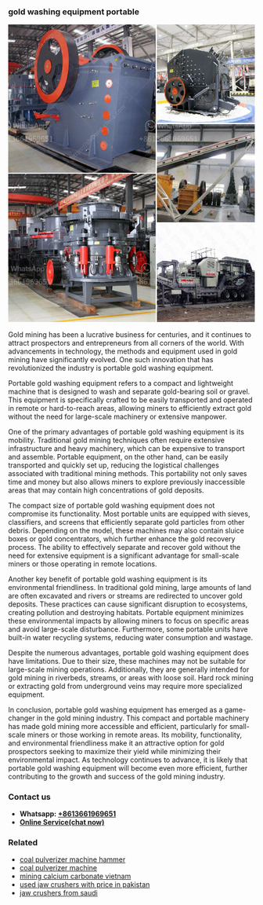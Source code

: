 <h3>gold washing equipment portable</h3><img src='1708589542.jpg' alt=''><p>Gold mining has been a lucrative business for centuries, and it continues to attract prospectors and entrepreneurs from all corners of the world. With advancements in technology, the methods and equipment used in gold mining have significantly evolved. One such innovation that has revolutionized the industry is portable gold washing equipment.</p><p>Portable gold washing equipment refers to a compact and lightweight machine that is designed to wash and separate gold-bearing soil or gravel. This equipment is specifically crafted to be easily transported and operated in remote or hard-to-reach areas, allowing miners to efficiently extract gold without the need for large-scale machinery or extensive manpower.</p><p>One of the primary advantages of portable gold washing equipment is its mobility. Traditional gold mining techniques often require extensive infrastructure and heavy machinery, which can be expensive to transport and assemble. Portable equipment, on the other hand, can be easily transported and quickly set up, reducing the logistical challenges associated with traditional mining methods. This portability not only saves time and money but also allows miners to explore previously inaccessible areas that may contain high concentrations of gold deposits.</p><p>The compact size of portable gold washing equipment does not compromise its functionality. Most portable units are equipped with sieves, classifiers, and screens that efficiently separate gold particles from other debris. Depending on the model, these machines may also contain sluice boxes or gold concentrators, which further enhance the gold recovery process. The ability to effectively separate and recover gold without the need for extensive equipment is a significant advantage for small-scale miners or those operating in remote locations.</p><p>Another key benefit of portable gold washing equipment is its environmental friendliness. In traditional gold mining, large amounts of land are often excavated and rivers or streams are redirected to uncover gold deposits. These practices can cause significant disruption to ecosystems, creating pollution and destroying habitats. Portable equipment minimizes these environmental impacts by allowing miners to focus on specific areas and avoid large-scale disturbance. Furthermore, some portable units have built-in water recycling systems, reducing water consumption and wastage.</p><p>Despite the numerous advantages, portable gold washing equipment does have limitations. Due to their size, these machines may not be suitable for large-scale mining operations. Additionally, they are generally intended for gold mining in riverbeds, streams, or areas with loose soil. Hard rock mining or extracting gold from underground veins may require more specialized equipment.</p><p>In conclusion, portable gold washing equipment has emerged as a game-changer in the gold mining industry. This compact and portable machinery has made gold mining more accessible and efficient, particularly for small-scale miners or those working in remote areas. Its mobility, functionality, and environmental friendliness make it an attractive option for gold prospectors seeking to maximize their yield while minimizing their environmental impact. As technology continues to advance, it is likely that portable gold washing equipment will become even more efficient, further contributing to the growth and success of the gold mining industry.</p><h3>Contact us</h3><ul><li><strong>Whatsapp:&nbsp;<a href="https://wa.me/8613661969651">+8613661969651</a></strong></li><li><a href="https://swt.shibang-china.com/?git&amp;zhl&amp;gold washing equipment portable"><strong>Online Service(chat now)</strong></a></li></ul><h3>Related</h3><ul><li><a href='coal pulverizer machine hammer.md'>coal pulverizer machine hammer</a></li><li><a href='coal pulverizer machine.md'>coal pulverizer machine</a></li><li><a href='mining calcium carbonate vietnam.md'>mining calcium carbonate vietnam</a></li><li><a href='used jaw crushers with price in pakistan.md'>used jaw crushers with price in pakistan</a></li><li><a href='jaw crushers from saudi.md'>jaw crushers from saudi</a></li></ul>